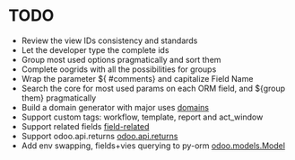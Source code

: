 
# TODO

* Review the view IDs consistency and standards
* Let the developer type the complete ids
* Group most used options pragmatically and sort them
* Complete oogrids with all the possibilities for groups
* Wrap the parameter ${ #comments} and capitalize Field Name
* Search the core for most used params on each ORM field, and ${group them} pragmatically
* Build a domain generator with major uses [domains](https://www.odoo.com/documentation/10.0/reference/orm.html#domains)
* Support custom tags: workflow, template, report and act_window
* Support related fields [field-related](https://www.odoo.com/documentation/10.0/reference/orm.html#field-related)
* Support odoo.api.returns [odoo.api.returns](https://www.odoo.com/documentation/10.0/reference/orm.html#odoo.api.returns)
* Add env swapping, fields+vies querying to py-orm [odoo.models.Model](https://www.odoo.com/documentation/10.0/reference/orm.html#odoo.models.Model)
